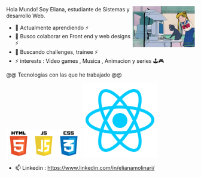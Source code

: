 



      
         
          
             


<img align="right" width="33%" src="https://github.com/Eliana-Molinari/Eliana-Molinari/blob/main/Compu.gif"> 
Hola Mundo! Soy Eliana, estudiante de Sistemas y desarrollo Web. 
 
- 🌱 Actualmente aprendiendo  ⚡
- 👯 Busco colaborar en Front end y web designs ⚡
- 🤔 Buscando  challenges, trainee  ⚡
- ⚡ interests : Video games , Musica , Animacion y series 🕹️🎮 

@@ Tecnologias con las que he trabajado @@

  
<img src="https://github.com/Eliana-Molinari/Eliana-Molinari/blob/main/pngegg.png" width="200" > 
<img  src="https://github.com/Eliana-Molinari/Eliana-Molinari/blob/main/kisspng-react-javascript-angularjs-ionic-atom-5b154be6947457.3471941815281223426081.png" width="200"> 

    





- 📫 Linkedin : https://www.linkedin.com/in/elianamolinari/
